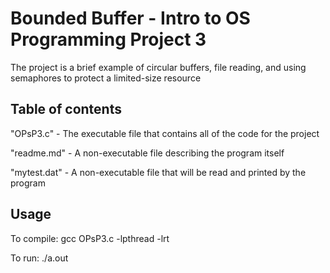 # Bounded Buffer - Intro to OS Programming Project 3
The project is a brief example of circular buffers, file reading, and using semaphores to protect a limited-size resource

## Table of contents
"OPsP3.c" - The executable file that contains all of the code for the project

"readme.md" - A non-executable file describing the program itself

"mytest.dat" - A non-executable file that will be read and printed by the program

## Usage
To compile: 
gcc OPsP3.c -lpthread -lrt

To run:
./a.out